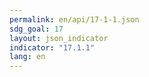 ```yaml
---
permalink: en/api/17-1-1.json
sdg_goal: 17
layout: json_indicator
indicator: "17.1.1"
lang: en
---
```


